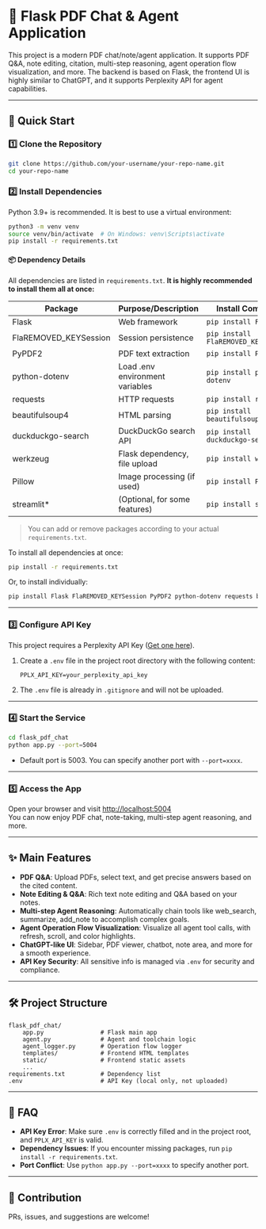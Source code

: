 # 📄 Flask PDF Chat & Agent Application

This project is a modern PDF chat/note/agent application. It supports PDF Q&A, note editing, citation, multi-step reasoning, agent operation flow visualization, and more. The backend is based on Flask, the frontend UI is highly similar to ChatGPT, and it supports Perplexity API for agent capabilities.

---

## 🚀 Quick Start

### 1️⃣ Clone the Repository

```bash
git clone https://github.com/your-username/your-repo-name.git
cd your-repo-name
```

### 2️⃣ Install Dependencies

Python 3.9+ is recommended. It is best to use a virtual environment:

```bash
python3 -m venv venv
source venv/bin/activate  # On Windows: venv\Scripts\activate
pip install -r requirements.txt
```

#### 📦 Dependency Details

All dependencies are listed in `requirements.txt`. **It is highly recommended to install them all at once:**

| Package             | Purpose/Description                | Install Command                      |
|---------------------|------------------------------------|--------------------------------------|
| Flask               | Web framework                      | `pip install Flask`                  |
| FlaREMOVED_KEYSession       | Session persistence                | `pip install FlaREMOVED_KEYSession`          |
| PyPDF2              | PDF text extraction                | `pip install PyPDF2`                 |
| python-dotenv       | Load .env environment variables    | `pip install python-dotenv`          |
| requests            | HTTP requests                      | `pip install requests`               |
| beautifulsoup4      | HTML parsing                       | `pip install beautifulsoup4`         |
| duckduckgo-search   | DuckDuckGo search API              | `pip install duckduckgo-search`      |
| werkzeug            | Flask dependency, file upload      | `pip install werkzeug`               |
| Pillow              | Image processing (if used)         | `pip install Pillow`                 |
| streamlit*          | (Optional, for some features)      | `pip install streamlit`              |

> You can add or remove packages according to your actual `requirements.txt`.

To install all dependencies at once:

```bash
pip install -r requirements.txt
```

Or, to install individually:

```bash
pip install Flask FlaREMOVED_KEYSession PyPDF2 python-dotenv requests beautifulsoup4 duckduckgo-search werkzeug Pillow
```

---

### 3️⃣ Configure API Key

This project requires a Perplexity API Key ([Get one here](https://www.perplexity.ai/)).

1. Create a `.env` file in the project root directory with the following content:

    ```
    PPLX_API_KEY=your_perplexity_api_key
    ```

2. The `.env` file is already in `.gitignore` and will not be uploaded.

---

### 4️⃣ Start the Service

```bash
cd flask_pdf_chat
python app.py --port=5004
```

- Default port is 5003. You can specify another port with `--port=xxxx`.

---

### 5️⃣ Access the App

Open your browser and visit [http://localhost:5004](http://localhost:5004)  
You can now enjoy PDF chat, note-taking, multi-step agent reasoning, and more.

---

## ✨ Main Features

- **PDF Q&A**: Upload PDFs, select text, and get precise answers based on the cited content.
- **Note Editing & Q&A**: Rich text note editing and Q&A based on your notes.
- **Multi-step Agent Reasoning**: Automatically chain tools like web_search, summarize, add_note to accomplish complex goals.
- **Agent Operation Flow Visualization**: Visualize all agent tool calls, with refresh, scroll, and color highlights.
- **ChatGPT-like UI**: Sidebar, PDF viewer, chatbot, note area, and more for a smooth experience.
- **API Key Security**: All sensitive info is managed via `.env` for security and compliance.

---

## 🛠️ Project Structure

```
flask_pdf_chat/
    app.py                # Flask main app
    agent.py              # Agent and toolchain logic
    agent_logger.py       # Operation flow logger
    templates/            # Frontend HTML templates
    static/               # Frontend static assets
    ...
requirements.txt          # Dependency list
.env                      # API Key (local only, not uploaded)
```

---

## 📝 FAQ

- **API Key Error**: Make sure `.env` is correctly filled and in the project root, and `PPLX_API_KEY` is valid.
- **Dependency Issues**: If you encounter missing packages, run `pip install -r requirements.txt`.
- **Port Conflict**: Use `python app.py --port=xxxx` to specify another port.

---

## 👥 Contribution

PRs, issues, and suggestions are welcome!

 
